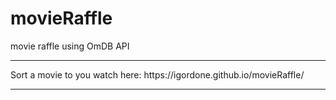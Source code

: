 # movieRaffle
movie raffle using OmDB API
<hr>
Sort a movie to you watch here:
https://igordone.github.io/movieRaffle/
<hr>
